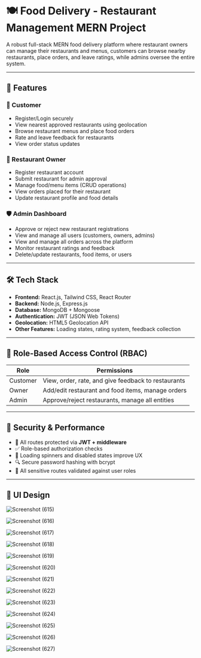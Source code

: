 # 🍽️ Food Delivery - Restaurant Management MERN Project

A robust full-stack MERN food delivery platform where restaurant owners can manage their restaurants and menus, customers can browse nearby restaurants, place orders, and leave ratings, while admins oversee the entire system.

---

## 🚀 Features

### 👤 Customer

- Register/Login securely
- View nearest approved restaurants using geolocation
- Browse restaurant menus and place food orders
- Rate and leave feedback for restaurants
- View order status updates

### 🏪 Restaurant Owner

- Register restaurant account
- Submit restaurant for admin approval
- Manage food/menu items (CRUD operations)
- View orders placed for their restaurant
- Update restaurant profile and food details

### 🛡️ Admin Dashboard

- Approve or reject new restaurant registrations
- View and manage all users (customers, owners, admins)
- View and manage all orders across the platform
- Monitor restaurant ratings and feedback
- Delete/update restaurants, food items, or users

---

## 🛠️ Tech Stack

- **Frontend:** React.js, Tailwind CSS, React Router
- **Backend:** Node.js, Express.js
- **Database:** MongoDB + Mongoose
- **Authentication:** JWT (JSON Web Tokens)
- **Geolocation:** HTML5 Geolocation API
- **Other Features:** Loading states, rating system, feedback collection

---

## 🔐 Role-Based Access Control (RBAC)

| Role     | Permissions                                         |
| -------- | --------------------------------------------------- |
| Customer | View, order, rate, and give feedback to restaurants |
| Owner    | Add/edit restaurant and food items, manage orders   |
| Admin    | Approve/reject restaurants, manage all entities     |

---

## 🧪 Security & Performance

- 🔐 All routes protected via **JWT + middleware**
- ✅ Role-based authorization checks
- 📶 Loading spinners and disabled states improve UX
- 🔍 Secure password hashing with bcrypt
- 📜 All sensitive routes validated against user roles

---

## 📁 UI Design
![Screenshot (615)](https://github.com/user-attachments/assets/bcb30092-ba2c-4d1f-8efa-a7107a943495)

![Screenshot (616)](https://github.com/user-attachments/assets/8262e651-b04c-4740-a44b-a5413a7e9038)

![Screenshot (617)](https://github.com/user-attachments/assets/7acb30a6-a9cd-45bf-862f-883242bfd104)

![Screenshot (618)](https://github.com/user-attachments/assets/366cfa85-4d64-4501-b88d-2939d282f410)

![Screenshot (619)](https://github.com/user-attachments/assets/78c1da5d-6cf7-48a4-90bd-f774e254228b)

![Screenshot (620)](https://github.com/user-attachments/assets/923919c5-faca-4870-974b-4c6390b8e9b0)

![Screenshot (621)](https://github.com/user-attachments/assets/cf555c22-1ae5-4a01-8db8-0e5a36f031d3)

![Screenshot (622)](https://github.com/user-attachments/assets/7044ed79-8aa8-4281-90a6-4d86ecc26729)

![Screenshot (623)](https://github.com/user-attachments/assets/3a0cc827-2efc-4f53-a1b0-86fc7477a9b8)

![Screenshot (624)](https://github.com/user-attachments/assets/797788c9-74a2-4da2-bc50-711b7df81284)

![Screenshot (625)](https://github.com/user-attachments/assets/3b65d9e6-61e2-41db-87ce-cf0725875411)

![Screenshot (626)](https://github.com/user-attachments/assets/aca2a94f-c410-4f77-9276-20d2c868cb29)

![Screenshot (627)](https://github.com/user-attachments/assets/21146b32-9607-4d09-b8c2-0878a5092fdd)
